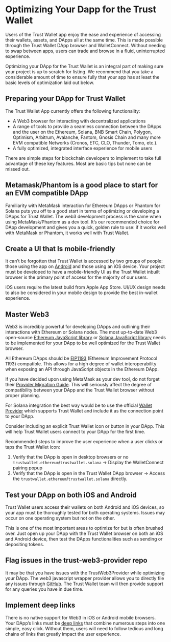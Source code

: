 # Optimizing Your Dapp for the Trust Wallet

Users of the Trust Wallet app enjoy the ease and experience of accessing their wallets, assets, and DApps all at the same time. This is made possible through the Trust Wallet DApp browser and WalletConnect. Without needing to swap between apps, users can trade and browse in a fluid, uninterrupted experience.

Optimizing your DApp for the Trust Wallet is an integral part of making sure your project is up to scratch for listing. We recommend that you take a considerable amount of time to ensure fully that your app has at least the basic levels of optimization laid out below.

## Preparing your DApp for Trust Wallet

The Trust Wallet App currently offers the following functionality:

- A Web3 browser for interacting with decentralized applications
- A range of tools to provide a seamless connection between the DApps and the user on the Ethereum, Solana, BNB Smart Chain, Polygon, Optimism, Arbitrum, Avalanche, Fantom, Gnosis Chain and many more EVM compatible Networks (Cronos, ETC, CLO, Thunder, Tomo, etc.).
- A fully optimized, integrated interface experience for mobile users

There are simple steps for blockchain developers to implement to take full advantage of these key features. Most are basic tips but none can be missed out.

## Metamask/Phantom is a good place to start for an EVM compatible DApp

Familiarity with MetaMask interaction for Ethereum DApps or Phantom for Solana puts you off to a good start in terms of optimizing or developing a DApps for Trust Wallet. The web3 development process is the same when using MetaMask/Phantom as a dev tool. It’s our recommended choice for DApp development and gives you a quick, golden rule to use: if it works well with MetaMask or Phantom, it works well with Trust Wallet.

## Create a UI that Is mobile-friendly

It can’t be forgotten that Trust Wallet is accessed by two groups of people: those using the app on [Android](https://trustwallet.com/referral) and those using an iOS device. Your project must be developed to have a mobile-friendly UI as the Trust Wallet inbuilt browser is the primary point of access for the majority of our users.

iOS users require the latest build from Apple App Store. UI/UX design needs to also be considered in your mobile design to provide the best in-wallet experience.

## Master Web3

Web3 is incredibly powerful for developing DApps and outlining their interactions with Ethereum or Solana nodes. The most up-to-date Web3 open-source [Ethereum JavaScript library](https://github.com/ethers-io/ethers.js/) or [Solana JavaScript library](https://solana-labs.github.io/solana-web3.js/modules.html) needs to be implemented for your DApp to be well optimized for the Trust Wallet browser.

All Ethereum DApps should be [EIP1193](https://github.com/ethereum/EIPs/blob/master/EIPS/eip-1193.md) (Ethereum Improvement Protocol 1193) compatible. This allows for a high degree of wallet interoperability when exposing an API through JavaScript objects in the Ethereum DApp.

If you have decided upon using MetaMask as your dev tool, do not forget their [Provider Migration Guide](https://docs.metamask.io/guide/provider-migration.html). This will seriously affect the degree of compatibility between your DApp and the Trust Wallet browser without proper planning.

For Solana integration the best way would be to use the official [Wallet Provider](https://github.com/solana-labs/wallet-adapter) which supports Trust Wallet and include it as the connection point to your DApp.

Consider including an explicit Trust Wallet icon or button in your DApp. This will help Trust Wallet users connect to your DApp for the first time. 

Recommended steps to improve the user experience when a user clicks or taps the Trust Wallet icon:

1. Verify that the DApp is open in desktop browsers or no `trustwallet.ethereum`/`trustwallet.solana` -> Display the WalletConnect pairing popup
2. Verify that the DApp is open in the Trust Wallet DApp browser -> Access the `trustwallet.ethereum`/`trustwallet.solana`  directly.

## Test your DApp on both iOS and Android

Trust Wallet users access their wallets on both Android and iOS devices, so your app must be thoroughly tested for both operating systems. Issues may occur on one operating system but not on the other. 

This is one of the most important areas to optimize for but is often brushed over. Just open up your DApp with the Trust Wallet browser on both an iOS and Android device, then test the DApps functionalities such as sending or depositing tokens.

## Flag issues in the trust-web3-provider repo

It may be that you have issues with the TrustWeb3Provider while optimizing your DApp. The web3 javascript wrapper provider allows you to directly file any issues through [GitHub](https://github.com/trustwallet/trust-web3-provider). The Trust Wallet team will then provide support for any queries you have in due time.

## Implement deep links

There is no native support for Web3 in iOS or Android mobile browsers. Your DApp’s links must be [deep links](deeplinking/deeplinking.md) that combine numerous steps into one simple, easy click. Without them, users will need to follow tedious and long chains of links that greatly impact the user experience.
